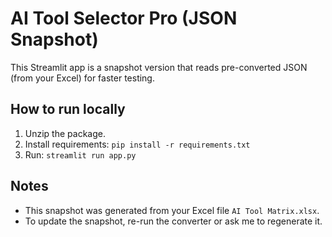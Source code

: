 # AI Tool Selector Pro (JSON Snapshot)
This Streamlit app is a snapshot version that reads pre-converted JSON (from your Excel) for faster testing.

## How to run locally
1. Unzip the package.
2. Install requirements: `pip install -r requirements.txt`
3. Run: `streamlit run app.py`

## Notes
- This snapshot was generated from your Excel file `AI Tool Matrix.xlsx`.
- To update the snapshot, re-run the converter or ask me to regenerate it.
